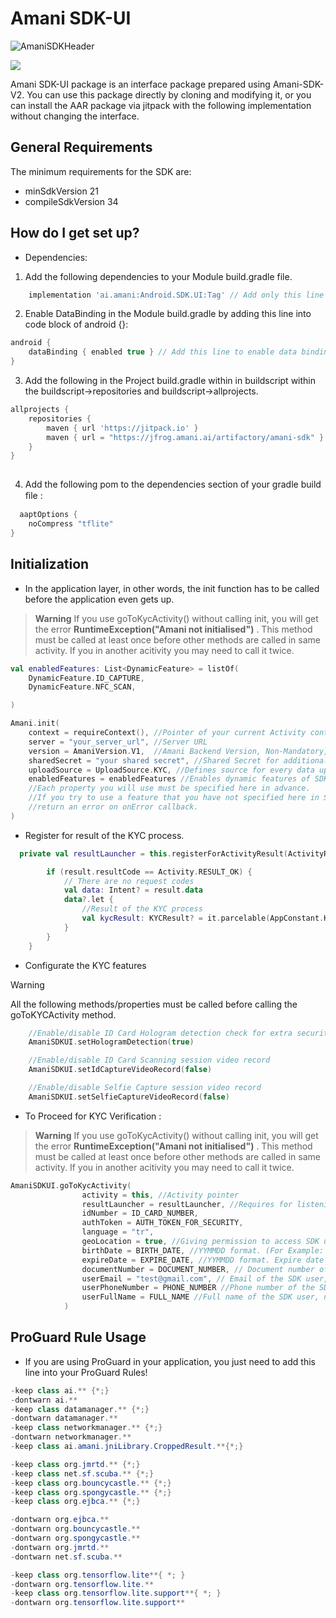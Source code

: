 # Amani SDK-UI #
![AmaniSDKHeader](https://user-images.githubusercontent.com/75306240/187692619-726115b8-3a92-4c7d-b85d-44a75d6556c1.png)

[![](https://jitpack.io/v/ai.amani/Android.SDK.UI.svg)](https://jitpack.io/#ai.amani/Android.SDK.UI)

Amani SDK-UI package is an interface package prepared using Amani-SDK-V2. You can use this package directly by cloning and modifying it, or you can install the AAR package via jitpack with the following implementation without changing the interface.

## General Requirements

The minimum requirements for the SDK are:

* minSdkVersion 21
* compileSdkVersion 34

## How do I get set up? ##

   * Dependencies:

   1. Add the following dependencies to your Module build.gradle file.
```groovy
    implementation 'ai.amani:Android.SDK.UI:Tag' // Add only this line
```

   2. Enable DataBinding in the Module build.gradle by adding this line into code block of android {}:
   
     
```groovy
android {     
    dataBinding { enabled true } // Add this line to enable data binding feature.  
}
```

  3. Add the following in the Project build.gradle within in buildscript within the buildscript->repositories and buildscript->allprojects.

  
```groovy
allprojects {
    repositories {
        maven { url 'https://jitpack.io' }
        maven { url = "https://jfrog.amani.ai/artifactory/amani-sdk" }
    }
}
            
```

4. Add the following pom to the dependencies section of your gradle build ﬁle :

```groovy
  aaptOptions {
    noCompress "tflite"
}
```   

## Initialization ##
 
 * In the application layer, in other words, the init function has to be called before the application even gets up.  
> **Warning**
> If you use goToKycActivity() without calling init, you will get the error **RuntimeException("Amani not initialised")** . This method must be called at least once before other methods are called in same activity. If you in another acitivity you may need to call it twice.

 
```kotlin
val enabledFeatures: List<DynamicFeature> = listOf(
    DynamicFeature.ID_CAPTURE,
    DynamicFeature.NFC_SCAN,

)

Amani.init(
    context = requireContext(), //Pointer of your current Activity context
    server = "your_server_url", //Server URL
    version = AmaniVersion.V1,  //Amani Backend Version, Non-Mandatory, Default value is V2
    sharedSecret = "your shared secret", //Shared Secret for additional security, Non-Mandatory, Default value is null
    uploadSource = UploadSource.KYC, //Defines source for every data upload, Non-Mandatory, Default is KYC
    enabledFeatures = enabledFeatures //Enables dynamic features of SDK, Non-Mandatory, Default is all features
    //Each property you will use must be specified here in advance.
    //If you try to use a feature that you have not specified here in SDK, AmaniEvent will
    //return an error on onError callback.
)

```

* Register for result of the KYC process.

```kotlin 
  private val resultLauncher = this.registerForActivityResult(ActivityResultContracts.StartActivityForResult()) { result ->

        if (result.resultCode == Activity.RESULT_OK) {
            // There are no request codes
            val data: Intent? = result.data
            data?.let {
                //Result of the KYC process
                val kycResult: KYCResult? = it.parcelable(AppConstant.KYC_RESULT)
            }
        }
    }
```    
* Configurate the KYC features

> [!WARNING]
> All the following methods/properties must be called before calling the goToKYCActivity method.

```kotlin
    //Enable/disable ID Card Hologram detection check for extra security
    AmaniSDKUI.setHologramDetection(true)

    //Enable/disable ID Card Scanning session video record 
    AmaniSDKUI.setIdCaptureVideoRecord(false)

    //Enable/disable Selfie Capture session video record 
    AmaniSDKUI.setSelfieCaptureVideoRecord(false)
```    


 * To Proceed for KYC Verification : 
 > **Warning**
> If you use goToKycActivity() without calling init, you will get the error **RuntimeException("Amani not initialised")** . This method must be called at least once before other methods are called in same activity. If you in another acitivity you may need to call it twice.
        
```kotlin    
AmaniSDKUI.goToKycActivity(
                activity = this, //Activity pointer
                resultLauncher = resultLauncher, //Requires for listening the activity result, sample resultLauncher is below
                idNumber = ID_CARD_NUMBER,
                authToken = AUTH_TOKEN_FOR_SECURITY,
                language = "tr", 
                geoLocation = true, //Giving permission to access SDK user's location data to process that data
                birthDate = BIRTH_DATE, //YYMMDD format. (For Example: 20 May 1990 is 900520). If NFC not used not mandatory
                expireDate = EXPIRE_DATE, //YYMMDD format. Expire date of SDK user's ID Card, If NFC not used not mandatory
                documentNumber = DOCUMENT_NUMBER, // Document number of SDK user's ID Card, If NFC not used not mandatory
                userEmail = "test@gmail.com", // Email of the SDK user, non mandatory field
                userPhoneNumber = PHONE_NUMBER //Phone number of the SDK user, non mandatory field,
                userFullName = FULL_NAME //Full name of the SDK user, non mandatory field
            )
```

## ProGuard Rule Usage ##
    
   * If you are using ProGuard in your application, you just need to add this line into your ProGuard Rules!
   
   ```java
-keep class ai.** {*;}
-dontwarn ai.**
-keep class datamanager.** {*;}
-dontwarn datamanager.**
-keep class networkmanager.** {*;}
-dontwarn networkmanager.**
-keep class ai.amani.jniLibrary.CroppedResult.**{*;}

-keep class org.jmrtd.** {*;}
-keep class net.sf.scuba.** {*;}
-keep class org.bouncycastle.** {*;}
-keep class org.spongycastle.** {*;}
-keep class org.ejbca.** {*;}

-dontwarn org.ejbca.**
-dontwarn org.bouncycastle.**
-dontwarn org.spongycastle.**
-dontwarn org.jmrtd.**
-dontwarn net.sf.scuba.**

-keep class org.tensorflow.lite**{ *; }
-dontwarn org.tensorflow.lite.**
-keep class org.tensorflow.lite.support**{ *; }
-dontwarn org.tensorflow.lite.support**
   ```     

